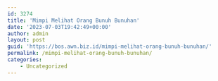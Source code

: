 ```yaml
---
id: 3274
title: 'Mimpi Melihat Orang Bunuh Bunuhan'
date: '2023-07-03T19:42:49+00:00'
author: admin
layout: post
guid: 'https://bos.awn.biz.id/mimpi-melihat-orang-bunuh-bunuhan/'
permalink: /mimpi-melihat-orang-bunuh-bunuhan/
categories:
    - Uncategorized
---
```


